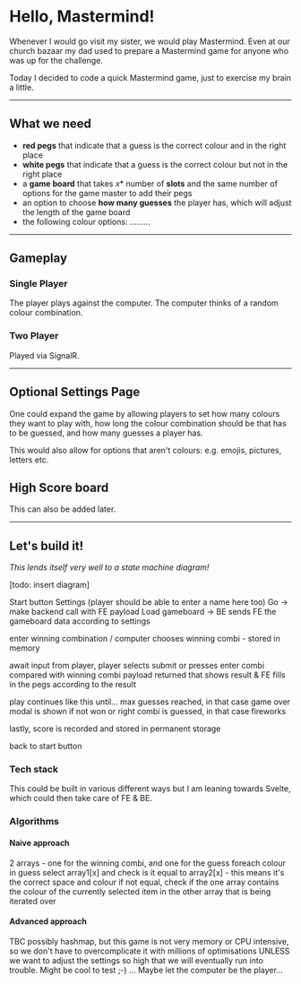 # Hello, Mastermind!

Whenever I would go visit my sister, we would play Mastermind. Even at our church bazaar my dad used to prepare a Mastermind game for anyone who was up for the challenge.

Today I decided to code a quick Mastermind game, just to exercise my brain a little.

---

## What we need

- **red pegs** that indicate that a guess is the correct colour and in the right place
- **white pegs** that indicate that a guess is the correct colour but not in the right place
- a **game board** that takes *x** number of **slots** and the same number of options for the game master to add their pegs
- an option to choose **how many guesses** the player has, which will adjust the length of the game board
- the following colour options: .........

---

## Gameplay

### Single Player
The player plays against the computer.
The computer thinks of a random colour combination.

### Two Player
Played via SignalR.

---

## Optional Settings Page

One could expand the game by allowing players to set how many colours they want to play with, how long the colour combination should be that has to be guessed, and how many guesses a player has.

This would also allow for options that aren't colours: e.g. emojis, pictures, letters etc.

## High Score board

This can also be added later.

---

## Let's build it!

*This lends itself very well to a state machine diagram!*

[todo: insert diagram]

Start button
Settings (player should be able to enter a name here too)
Go -> make backend call with FE payload
Load gameboard -> BE sends FE the gameboard data according to settings

enter winning combination / computer chooses winning combi - stored in memory

await input from player, player selects submit or presses enter
combi compared with winning combi
payload returned that shows result & FE fills in the pegs according to the result

play continues like this until...
max guesses reached, in that case game over modal is shown if not won
or
right combi is guessed, in that case fireworks

lastly, score is recorded and stored in permanent storage

back to start button

### Tech stack

This could be built in various different ways but I am leaning towards Svelte, which could then take care of FE & BE.

### Algorithms

#### Naive approach
2 arrays - one for the winning combi, and one for the guess
foreach colour in guess
select array1[x] and check is it equal to array2[x] - this means it's the correct space and colour
if not equal, check if the one array contains the colour of the currently selected item in the other array that is being iterated over


#### Advanced approach
TBC
possibly hashmap, but this game is not very memory or CPU intensive, so we don't have to overcomplicate it with millions of optimisations UNLESS we want to adjust the settings so high that we will eventually run into trouble. Might be cool to test ;-) ... Maybe let the computer be the player...



